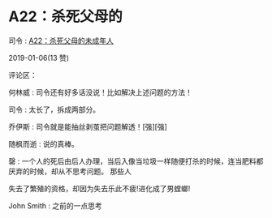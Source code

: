 # A22：杀死父母的

司令 : [A22](https://mp.weixin.qq.com/s/jcH2sWrULJTTwXEVxPncbA)[：杀死父母的未成年人](https://mp.weixin.qq.com/s/jcH2sWrULJTTwXEVxPncbA)

2019-01-06(13 赞)

评论区：

何林威 : 司令还有好多话没说！比如解决上述问题的方法！

司令 : 太长了，拆成两部分。

乔伊斯 : 司令就是能抽丝剥茧把问题解透！[强][强]

随枫而逝 : 说的真棒。

罄 : 一个人的死后由后人办理，当后入像当垃圾一样随便打杀的时候，连当肥料都厌弃的时候，却从不思考问题。 那些人

失去了繁殖的资格，却因为失去乐此不疲!进化成了男螳螂!

John Smith : 之前的一点思考
